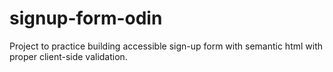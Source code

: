 # signup-form-odin
Project to practice building accessible sign-up form with semantic html with proper client-side validation.
